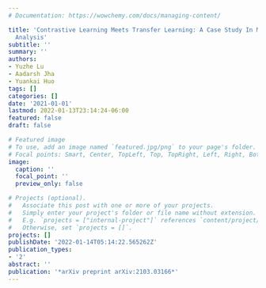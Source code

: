 ```yaml
---
# Documentation: https://wowchemy.com/docs/managing-content/

title: 'Contrastive Learning Meets Transfer Learning: A Case Study In Medical Image
  Analysis'
subtitle: ''
summary: ''
authors:
- Yuzhe Lu
- Aadarsh Jha
- Yuankai Huo
tags: []
categories: []
date: '2021-01-01'
lastmod: 2022-01-13T23:14:24-06:00
featured: false
draft: false

# Featured image
# To use, add an image named `featured.jpg/png` to your page's folder.
# Focal points: Smart, Center, TopLeft, Top, TopRight, Left, Right, BottomLeft, Bottom, BottomRight.
image:
  caption: ''
  focal_point: ''
  preview_only: false

# Projects (optional).
#   Associate this post with one or more of your projects.
#   Simply enter your project's folder or file name without extension.
#   E.g. `projects = ["internal-project"]` references `content/project/deep-learning/index.md`.
#   Otherwise, set `projects = []`.
projects: []
publishDate: '2022-01-14T05:14:22.565262Z'
publication_types:
- '2'
abstract: ''
publication: '*arXiv preprint arXiv:2103.03166*'
---
```

